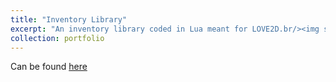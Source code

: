 ```yaml
---
title: "Inventory Library"
excerpt: "An inventory library coded in Lua meant for LOVE2D.br/><img src='/images/catacomb_sample_screenshot.png'>"
collection: portfolio
---
```

Can be found [here](https://github.com/VVyv3rn/inventory)

